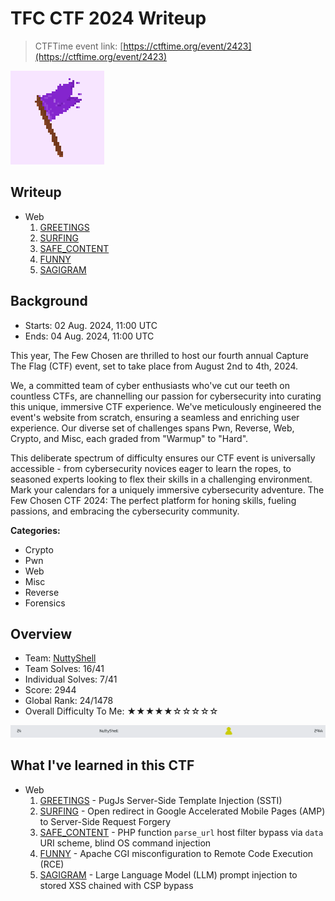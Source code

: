 # TFC CTF 2024 Writeup

> CTFTime event link: [https://ctftime.org/event/2423](https://ctftime.org/event/2423)

![](https://raw.githubusercontent.com/siunam321/CTF-Writeups/main/TFC-CTF-2024/images/banner.png)

## Writeup

- Web
    1. [GREETINGS](https://siunam321.github.io/ctf/TFC-CTF-2024/Web/GREETINGS/)
    2. [SURFING](https://siunam321.github.io/ctf/TFC-CTF-2024/Web/SURFING/)
    3. [SAFE_CONTENT](https://siunam321.github.io/ctf/TFC-CTF-2024/Web/SAFE_CONTENT/)
    4. [FUNNY](https://siunam321.github.io/ctf/TFC-CTF-2024/Web/FUNNY/)
    5. [SAGIGRAM](https://siunam321.github.io/ctf/TFC-CTF-2024/Web/SAGIGRAM/)

## Background

- Starts: 02 Aug. 2024, 11:00 UTC
- Ends: 04 Aug. 2024, 11:00 UTC

This year, The Few Chosen are thrilled to host our fourth annual Capture The Flag (CTF) event, set to take place from August 2nd to 4th, 2024.

We, a committed team of cyber enthusiasts who've cut our teeth on countless CTFs, are channelling our passion for cybersecurity into curating this unique, immersive CTF experience. We've meticulously engineered the event's website from scratch, ensuring a seamless and enriching user experience. Our diverse set of challenges spans Pwn, Reverse, Web, Crypto, and Misc, each graded from "Warmup" to "Hard".

This deliberate spectrum of difficulty ensures our CTF event is universally accessible - from cybersecurity novices eager to learn the ropes, to seasoned experts looking to flex their skills in a challenging environment. Mark your calendars for a uniquely immersive cybersecurity adventure. The Few Chosen CTF 2024: The perfect platform for honing skills, fueling passions, and embracing the cybersecurity community.

**Categories:**

- Crypto
- Pwn
- Web
- Misc
- Reverse
- Forensics

## Overview

- Team: [NuttyShell](https://polyuctf.com/)
- Team Solves: 16/41
- Individual Solves: 7/41
- Score: 2944
- Global Rank: 24/1478
- Overall Difficulty To Me: ★★★★★☆☆☆☆☆

![](https://raw.githubusercontent.com/siunam321/CTF-Writeups/main/TFC-CTF-2024/images/score.png)

## What I've learned in this CTF

- Web
    1. [GREETINGS](https://siunam321.github.io/ctf/TFC-CTF-2024/Web/GREETINGS/) - PugJs Server-Side Template Injection (SSTI)
    2. [SURFING](https://siunam321.github.io/ctf/TFC-CTF-2024/Web/SURFING/) - Open redirect in Google Accelerated Mobile Pages (AMP) to Server-Side Request Forgery
    3. [SAFE_CONTENT](https://siunam321.github.io/ctf/TFC-CTF-2024/Web/SAFE_CONTENT/) - PHP function `parse_url` host filter bypass via `data` URI scheme, blind OS command injection
    4. [FUNNY](https://siunam321.github.io/ctf/TFC-CTF-2024/Web/FUNNY/) - Apache CGI misconfiguration to Remote Code Execution (RCE)
    5. [SAGIGRAM](https://siunam321.github.io/ctf/TFC-CTF-2024/Web/SAGIGRAM/) - Large Language Model (LLM) prompt injection to stored XSS chained with CSP bypass